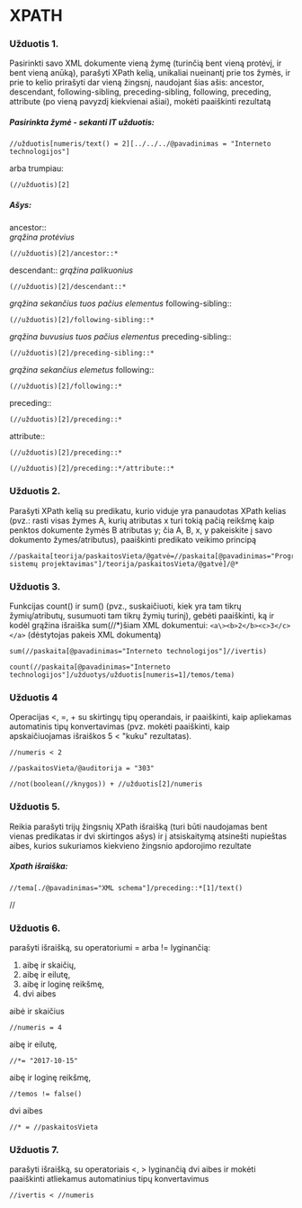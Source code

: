 # XPATH

### Užduotis 1.
Pasirinkti savo XML dokumente vieną žymę (turinčią bent vieną protėvį, ir bent vieną anūką), parašyti XPath kelią, unikaliai nueinantį prie tos žymės, ir prie to kelio prirašyti dar vieną žingsnį, naudojant šias ašis: ancestor, descendant, following-sibling, preceding-sibling, following, preceding, attribute (po vieną pavyzdį kiekvienai ašiai), mokėti paaiškinti rezultatą

##### Pasirinkta žymė - sekanti IT užduotis:
```
//užduotis[numeris/text() = 2][../../../@pavadinimas = "Interneto technologijos"]
```
arba trumpiau:
```
(//užduotis)[2]
```
##### Ašys:

ancestor::  
*grąžina protėvius*
```
(//užduotis)[2]/ancestor::*
```

descendant::
*grąžina palikuonius*
```
(//užduotis)[2]/descendant::*
```

*grąžina sekančius tuos pačius elementus*
following-sibling::
```
(//užduotis)[2]/following-sibling::*
```

*grąžina buvusius tuos pačius elementus*
preceding-sibling::
```
(//užduotis)[2]/preceding-sibling::*
```
*grąžina sekančius elemetus*
following::
```
(//užduotis)[2]/following::*
```

preceding::
```
(//užduotis)[2]/preceding::*
```

attribute::
```
(//užduotis)[2]/preceding::*
```
```
(//užduotis)[2]/preceding::*/attribute::*
```

### Užduotis 2.
Parašyti XPath kelią su predikatu, kurio viduje yra panaudotas XPath kelias (pvz.: rasti visas žymes A, kurių atributas x turi tokią pačią reikšmę kaip penktos dokumente žymės B atributas y; čia A, B, x, y pakeiskite į savo dokumento žymes/atributus), paaiškinti predikato veikimo principą
```
//paskaita[teorija/paskaitosVieta/@gatvė=//paskaita[@pavadinimas="Programų sistemų projektavimas"]/teorija/paskaitosVieta/@gatvė]/@*
```
### Užduotis 3.
Funkcijas count() ir sum() (pvz., suskaičiuoti, kiek yra tam tikrų žymių/atributų, susumuoti tam tikrų žymių turinį), gebėti paaiškinti, ką ir kodėl grąžina išraiška sum(//\*)šiam XML dokumentui:
 `<a\><b>2</b><c>3</c></a>` (dėstytojas pakeis XML dokumentą)
```
sum(//paskaita[@pavadinimas="Interneto technologijos"]//ivertis)
```
```
count(//paskaita[@pavadinimas="Interneto technologijos"]/užduotys/užduotis[numeris=1]/temos/tema)
```

### Užduotis 4
Operacijas <, =, + su skirtingų tipų operandais, ir paaiškinti, kaip apliekamas automatinis tipų konvertavimas (pvz. mokėti paaiškinti, kaip apskaičiuojamas išraiškos 5 < "kuku" rezultatas).
```
//numeris < 2
```
```
//paskaitosVieta/@auditorija = "303"
```
```
//not(boolean(//knygos)) + //užduotis[2]/numeris
```
### Užduotis 5.
Reikia parašyti trijų žingsnių XPath išraišką (turi būti naudojamas bent vienas predikatas ir dvi skirtingos ašys) ir į atsiskaitymą atsinešti nupieštas aibes, kurios sukuriamos kiekvieno žingsnio apdorojimo rezultate


##### Xpath išraiška:
```
//tema[./@pavadinimas="XML schema"]/preceding::*[1]/text()
```
//

### Užduotis 6.
parašyti išraišką, su operatoriumi = arba != lyginančią:
1. aibę ir skaičių,
2. aibę ir eilutę,
3. aibę ir loginę reikšmę,
4. dvi aibes

aibė ir skaičius
```
//numeris = 4
```
aibę ir eilutę,
```
//*= "2017-10-15"
```
  aibę ir loginę reikšmę,
```
//temos != false()
```
dvi aibes
```
//* = //paskaitosVieta
```
### Užduotis 7.
parašyti išraišką, su operatoriais <, > lyginančią dvi aibes ir mokėti paaiškinti atliekamus automatinius tipų konvertavimus
```
//ivertis < //numeris
```